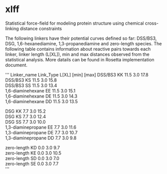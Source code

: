 # xlff
Statistical force-field for modeling protein structure using chemical cross-linking distance constraints

The following linkers have their potential curves defined so far: DSS/BS3, DSG, 1,6-hexanediamine, 1,3-propanediamine and zero-length species. 
The following table contains information about reactive pairs towards each linker, linker length (L[XL]), min and max distances observed from the statistical analysis.
More datails can be found in Rosetta implementation document.

'''
Linker_name         Link_Type L[XL] [min] [max] 
DSS/BS3             KK        11.5  3.0   17.8  
DSS/BS3             KS        11.5  3.0   15.8  
DSS/BS3             SS        11.5  3.0   13.4  
1,6-diaminehexane   EE        11.5  3.0   15.1  
1,6-diaminehexane   DE        11.5  3.0   14.3  
1,6-diaminehexane   DD        11.5  3.0   13.5  


DSG                 KK        7.7   3.0   15.2  
DSG                 KS        7.7   3.0   12.4  
DSG                 SS        7.7   3.0   10.0  
1,3-diaminepropane  EE        7.7   3.0   11.6  
1,3-diaminepropane  DE        7.7   3.0   10.7  
1,3-diaminepropane  DD        7.7   3.0   9.8   


zero-length         KD        0.0   3.0   9.7   
zero-length         KE        0.0   3.0   10.5  
zero-length         SD        0.0   3.0   7.0   
zero-length         SE        0.0   3.0   7.7   
'''
